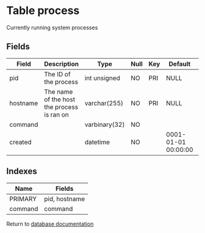 Table process
===========

Currently running system processes

Fields
------

| Field    | Description                                | Type          | Null | Key | Default             | Extra |
| -------- | ------------------------------------------ | ------------- | ---- | --- | ------------------- | ----- |
| pid      | The ID of the process                      | int unsigned  | NO   | PRI | NULL                |       |
| hostname | The name of the host the process is ran on | varchar(255)  | NO   | PRI | NULL                |       |
| command  |                                            | varbinary(32) | NO   |     |                     |       |
| created  |                                            | datetime      | NO   |     | 0001-01-01 00:00:00 |       |

Indexes
------------

| Name    | Fields        |
| ------- | ------------- |
| PRIMARY | pid, hostname |
| command | command       |


Return to [database documentation](help/database)
